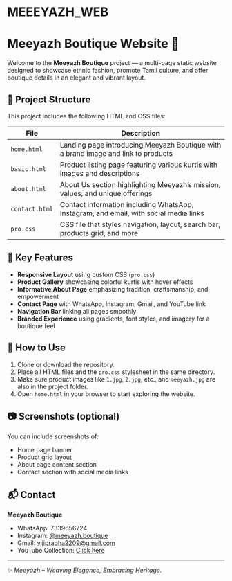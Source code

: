 # MEEEYAZH_WEB
# Meeyazh Boutique Website 🌸

Welcome to the **Meeyazh Boutique** project — a multi-page static website designed to showcase ethnic fashion, promote Tamil culture, and offer boutique details in an elegant and vibrant layout.

## 📄 Project Structure

This project includes the following HTML and CSS files:

| File         | Description |
|--------------|-------------|
| `home.html`  | Landing page introducing Meeyazh Boutique with a brand image and link to products |
| `basic.html` | Product listing page featuring various kurtis with images and descriptions |
| `about.html` | About Us section highlighting Meeyazh’s mission, values, and unique offerings |
| `contact.html` | Contact information including WhatsApp, Instagram, and email, with social media links |
| `pro.css`    | CSS file that styles navigation, layout, search bar, products grid, and more |

## 🌟 Key Features

- **Responsive Layout** using custom CSS (`pro.css`)
- **Product Gallery** showcasing colorful kurtis with hover effects
- **Informative About Page** emphasizing tradition, craftsmanship, and empowerment
- **Contact Page** with WhatsApp, Instagram, Gmail, and YouTube link
- **Navigation Bar** linking all pages smoothly
- **Branded Experience** using gradients, font styles, and imagery for a boutique feel

## 🚀 How to Use

1. Clone or download the repository.
2. Place all HTML files and the `pro.css` stylesheet in the same directory.
3. Make sure product images like `1.jpg`, `2.jpg`, etc., and `meeyazh.jpg` are also in the project folder.
4. Open `home.html` in your browser to start exploring the website.

## 📷 Screenshots (optional)

You can include screenshots of:
- Home page banner
- Product grid layout
- About page content section
- Contact section with social media links

## 📬 Contact

**Meeyazh Boutique**
- WhatsApp: 7339656724  
- Instagram: [@meeyazh.boutique](https://www.instagram.com/meeyazh.boutique?igsh=ejBiY2F2NjR3aWd5)  
- Gmail: vijiprabha2209@gmail.com  
- YouTube Collection: [Click here](https://youtube.com/shorts/gTxq0PCnCcI?feature=share)

---

✨ *Meeyazh – Weaving Elegance, Embracing Heritage.*
